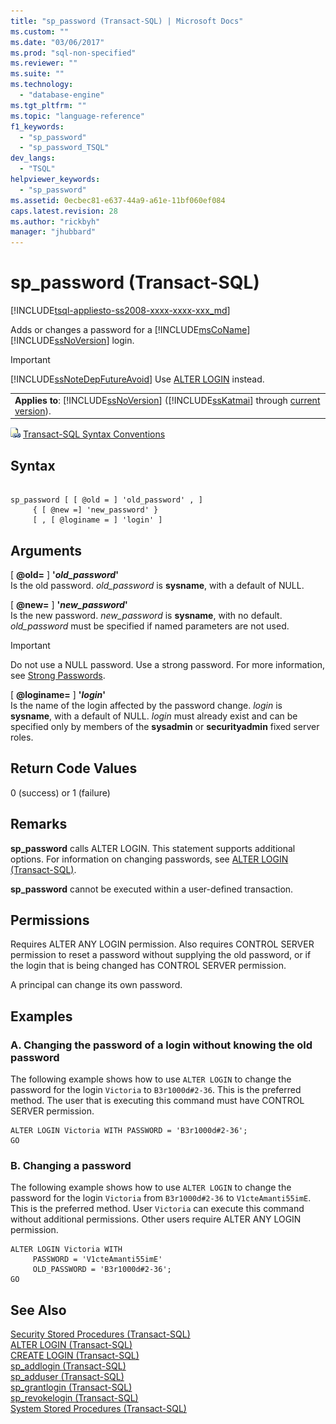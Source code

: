 ```yaml
---
title: "sp_password (Transact-SQL) | Microsoft Docs"
ms.custom: ""
ms.date: "03/06/2017"
ms.prod: "sql-non-specified"
ms.reviewer: ""
ms.suite: ""
ms.technology: 
  - "database-engine"
ms.tgt_pltfrm: ""
ms.topic: "language-reference"
f1_keywords: 
  - "sp_password"
  - "sp_password_TSQL"
dev_langs: 
  - "TSQL"
helpviewer_keywords: 
  - "sp_password"
ms.assetid: 0ecbec81-e637-44a9-a61e-11bf060ef084
caps.latest.revision: 28
ms.author: "rickbyh"
manager: "jhubbard"
---
```

# sp_password (Transact-SQL)
[!INCLUDE[tsql-appliesto-ss2008-xxxx-xxxx-xxx_md](../../database-engine/configure/windows/includes/tsql-appliesto-ss2008-xxxx-xxxx-xxx-md.md)]

  Adds or changes a password for a [!INCLUDE[msCoName](../../advanced-analytics/r-services/tutorials/includes/msconame-md.md)] [!INCLUDE[ssNoVersion](../../advanced-analytics/r-services/includes/ssnoversion-md.md)] login.  
  
> [!IMPORTANT]  
>  [!INCLUDE[ssNoteDepFutureAvoid](../../database-engine/configure/windows/includes/ssnotedepfutureavoid-md.md)] Use [ALTER LOGIN](../../t-sql/statements/alter-login-transact-sql.md) instead.  
  
||  
|-|  
|**Applies to**: [!INCLUDE[ssNoVersion](../../advanced-analytics/r-services/includes/ssnoversion-md.md)] ([!INCLUDE[ssKatmai](../../analysis-services/data-mining/includes/sskatmai-md.md)] through [current version](http://go.microsoft.com/fwlink/p/?LinkId=299658)).|  
  
 ![Topic link icon](../../database-engine/configure/windows/media/topic-link.gif "Topic link icon") [Transact-SQL Syntax Conventions](../Topic/Transact-SQL%20Syntax%20Conventions%20\(Transact-SQL\).md)  
  
## Syntax  
  
```  
  
sp_password [ [ @old = ] 'old_password' , ]  
     { [ @new =] 'new_password' }  
     [ , [ @loginame = ] 'login' ]  
```  
  
## Arguments  
 [ **@old=** ] **'***old_password***'**  
 Is the old password. *old_password* is **sysname**, with a default of NULL.  
  
 [ **@new=** ] **'***new_password***'**  
 Is the new password. *new_password* is **sysname**, with no default. *old_password* must be specified if named parameters are not used.  
  
> [!IMPORTANT]  
>  Do not use a NULL password. Use a strong password. For more information, see [Strong Passwords](../../relational-databases/security/strong-passwords.md).  
  
 [ **@loginame=** ] **'***login***'**  
 Is the name of the login affected by the password change. *login* is **sysname**, with a default of NULL. *login* must already exist and can be specified only by members of the **sysadmin** or **securityadmin** fixed server roles.  
  
## Return Code Values  
 0 (success) or 1 (failure)  
  
## Remarks  
 **sp_password** calls ALTER LOGIN. This statement supports additional options. For information on changing passwords, see [ALTER LOGIN &#40;Transact-SQL&#41;](../../t-sql/statements/alter-login-transact-sql.md).  
  
 **sp_password** cannot be executed within a user-defined transaction.  
  
## Permissions  
 Requires ALTER ANY LOGIN permission. Also requires CONTROL SERVER permission to reset a password without supplying the old password, or if the login that is being changed has CONTROL SERVER permission.  
  
 A principal can change its own password.  
  
## Examples  
  
### A. Changing the password of a login without knowing the old password  
 The following example shows how to use `ALTER LOGIN` to change the password for the login `Victoria` to `B3r1000d#2-36`. This is the preferred method. The user that is executing this command must have CONTROL SERVER permission.  
  
```  
ALTER LOGIN Victoria WITH PASSWORD = 'B3r1000d#2-36';  
GO  
```  
  
### B. Changing a password  
 The following example shows how to use `ALTER LOGIN` to change the password for the login `Victoria` from `B3r1000d#2-36` to `V1cteAmanti55imE`. This is the preferred method. User `Victoria` can execute this command without additional permissions. Other users require ALTER ANY LOGIN permission.  
  
```  
ALTER LOGIN Victoria WITH   
     PASSWORD = 'V1cteAmanti55imE'   
     OLD_PASSWORD = 'B3r1000d#2-36';  
GO  
```  
  
## See Also  
 [Security Stored Procedures &#40;Transact-SQL&#41;](../../relational-databases/system-stored-procedures/security-stored-procedures-transact-sql.md)   
 [ALTER LOGIN &#40;Transact-SQL&#41;](../../t-sql/statements/alter-login-transact-sql.md)   
 [CREATE LOGIN &#40;Transact-SQL&#41;](../../t-sql/statements/create-login-transact-sql.md)   
 [sp_addlogin &#40;Transact-SQL&#41;](../../relational-databases/system-stored-procedures/sp-addlogin-transact-sql.md)   
 [sp_adduser &#40;Transact-SQL&#41;](../../relational-databases/system-stored-procedures/sp-adduser-transact-sql.md)   
 [sp_grantlogin &#40;Transact-SQL&#41;](../../relational-databases/system-stored-procedures/sp-grantlogin-transact-sql.md)   
 [sp_revokelogin &#40;Transact-SQL&#41;](../../relational-databases/system-stored-procedures/sp-revokelogin-transact-sql.md)   
 [System Stored Procedures &#40;Transact-SQL&#41;](../../relational-databases/system-stored-procedures/system-stored-procedures-transact-sql.md)  
  
  